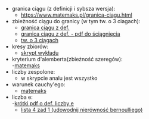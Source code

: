 - granica ciągu (z definicji i sybsza wersja):  
    - https://www.matemaks.pl/granica-ciagu.html  
- zbieżność ciągu do granicy (w tym tw. o 3 ciagach):  
    - [granica ciągu z def.](https://www.naukowiec.org/wiedza/matematyka/definicja-granicy-ciagu-zbieznego_3330.html)  
    - [granica ciągu z def. - pdf do ściągnięcia](https://zpe.gov.pl/pdf/PxDXcIUG5)  
    - [tw. o 3 ciągach](https://www.matemaks.pl/twierdzenie-o-trzech-ciagach.html)  
- kresy zbiorów:  
    - [skrypt wykładu](https://www.math.uni.wroc.pl/~jwr/2020-21/Analiza1/wyklad16.pdf)  
- kryterium d'alemberta(zbieżność szeregów):  
    -[matemaks](https://www.matemaks.pl/kryterium-d-alemberta.html)  
- liczby zespolone:  
    - w skrypcie analu jest wszystko  
- warunek cauchy'ego:  
    - [matemaks](https://www.matemaks.pl/kryterium-cauchy-ego.html)  
- liczba e:  
    -[krótki pdf o def. liczby e](https://www.fuw.edu.pl/~maciejun/MatematykaI-10-11/Tematy/Liczbae.pdf)  
    - [lista 4 zad 1 (udowodnij nierówność bernoulliego)](https://www.youtube.com/watch?v=J4QZdHcBBK8)  

